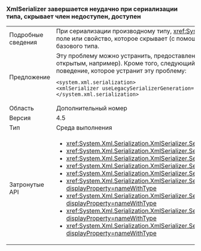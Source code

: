 ### <a name="xmlserializer-fails-while-serializing-a-type-that-hides-an-accessible-member-with-an-inaccessible-one"></a>XmlSerializer завершается неудачно при сериализации типа, скрывает член недоступен, доступен

|   |   |
|---|---|
|Подробные сведения|При сериализации производному типу, <xref:System.Xml.Serialization.XmlSerializer?displayProperty=name> может завершиться ошибкой, если тип содержит недоступным поле или свойство, которое скрывает (с помощью ключевого слова «new») в поле или свойство с тем же именем, которое было ранее доступ (например, public), для базового типа.|
|Предложение|Эту проблему можно устранить, предоставление доступа для нового члена скрывает <xref:System.Xml.Serialization.XmlSerializer?displayProperty=name> (пометив его открытым, например). Кроме того, следующий параметр конфигурации будет понижен до 4.0 <xref:System.Xml.Serialization.XmlSerializer?displayProperty=name> поведение, которое устранит эту проблему:<pre><code class="language-xml">&lt;system.xml.serialization&gt;&#13;&#10;&lt;xmlSerializer useLegacySerializerGeneration=&quot;true&quot; /&gt;&#13;&#10;&lt;/system.xml.serialization&gt;&#13;&#10;</code></pre>|
|Область|Дополнительный номер|
|Версия|4.5|
|Тип|Среда выполнения|
|Затронутые API|<ul><li><xref:System.Xml.Serialization.XmlSerializer.Serialize(System.IO.Stream,System.Object)?displayProperty=nameWithType></li><li><xref:System.Xml.Serialization.XmlSerializer.Serialize(System.IO.TextWriter,System.Object)?displayProperty=nameWithType></li><li><xref:System.Xml.Serialization.XmlSerializer.Serialize(System.Object,System.Xml.Serialization.XmlSerializationWriter)?displayProperty=nameWithType></li><li><xref:System.Xml.Serialization.XmlSerializer.Serialize(System.Xml.XmlWriter,System.Object)?displayProperty=nameWithType></li><li><xref:System.Xml.Serialization.XmlSerializer.Serialize(System.IO.Stream,System.Object,System.Xml.Serialization.XmlSerializerNamespaces)?displayProperty=nameWithType></li><li><xref:System.Xml.Serialization.XmlSerializer.Serialize(System.IO.TextWriter,System.Object,System.Xml.Serialization.XmlSerializerNamespaces)?displayProperty=nameWithType></li><li><xref:System.Xml.Serialization.XmlSerializer.Serialize(System.Xml.XmlWriter,System.Object,System.Xml.Serialization.XmlSerializerNamespaces)?displayProperty=nameWithType></li><li><xref:System.Xml.Serialization.XmlSerializer.Serialize(System.Xml.XmlWriter,System.Object,System.Xml.Serialization.XmlSerializerNamespaces,System.String)?displayProperty=nameWithType></li><li><xref:System.Xml.Serialization.XmlSerializer.Serialize(System.Xml.XmlWriter,System.Object,System.Xml.Serialization.XmlSerializerNamespaces,System.String,System.String)?displayProperty=nameWithType></li></ul>|

